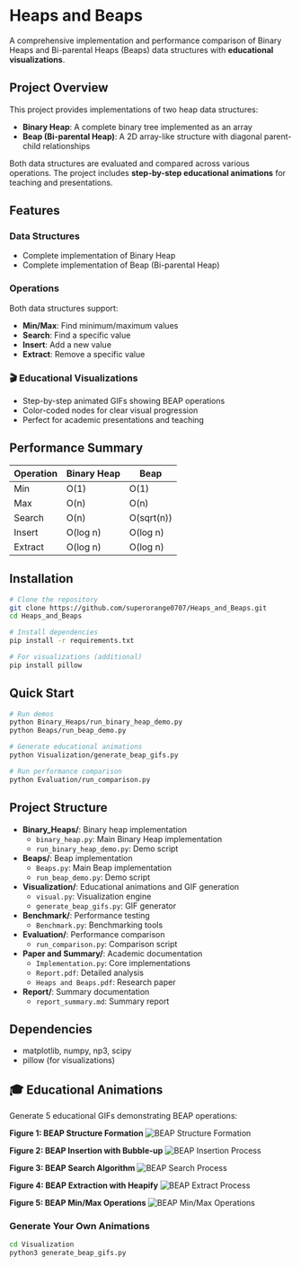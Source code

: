 # Heaps and Beaps

A comprehensive implementation and performance comparison of Binary Heaps and Bi-parental Heaps (Beaps) data structures with **educational visualizations**.

## Project Overview

This project provides implementations of two heap data structures:
- **Binary Heap**: A complete binary tree implemented as an array
- **Beap (Bi-parental Heap)**: A 2D array-like structure with diagonal parent-child relationships

Both data structures are evaluated and compared across various operations. The project includes **step-by-step educational animations** for teaching and presentations.

## Features

### Data Structures
- Complete implementation of Binary Heap
- Complete implementation of Beap (Bi-parental Heap)

### Operations
Both data structures support:
- **Min/Max**: Find minimum/maximum values
- **Search**: Find a specific value
- **Insert**: Add a new value
- **Extract**: Remove a specific value

### 🎬 Educational Visualizations
- Step-by-step animated GIFs showing BEAP operations
- Color-coded nodes for clear visual progression
- Perfect for academic presentations and teaching

## Performance Summary

| Operation | Binary Heap | Beap |
|-----------|-------------|------|
| Min       | O(1)        | O(1) |
| Max       | O(n)        | O(n) |
| Search    | O(n)        | O(sqrt(n)) |
| Insert    | O(log n)    | O(log n) |
| Extract   | O(log n)    | O(log n) |

## Installation

```bash
# Clone the repository
git clone https://github.com/superorange0707/Heaps_and_Beaps.git
cd Heaps_and_Beaps

# Install dependencies
pip install -r requirements.txt

# For visualizations (additional)
pip install pillow
```

## Quick Start

```bash
# Run demos
python Binary_Heaps/run_binary_heap_demo.py
python Beaps/run_beap_demo.py

# Generate educational animations
python Visualization/generate_beap_gifs.py

# Run performance comparison
python Evaluation/run_comparison.py
```

## Project Structure

- **Binary_Heaps/**: Binary heap implementation
  - `binary_heap.py`: Main Binary Heap implementation
  - `run_binary_heap_demo.py`: Demo script
- **Beaps/**: Beap implementation  
  - `Beaps.py`: Main Beap implementation
  - `run_beap_demo.py`: Demo script
- **Visualization/**: Educational animations and GIF generation
  - `visual.py`: Visualization engine
  - `generate_beap_gifs.py`: GIF generator
- **Benchmark/**: Performance testing
  - `Benchmark.py`: Benchmarking tools
- **Evaluation/**: Performance comparison
  - `run_comparison.py`: Comparison script
- **Paper and Summary/**: Academic documentation
  - `Implementation.py`: Core implementations
  - `Report.pdf`: Detailed analysis
  - `Heaps and Beaps.pdf`: Research paper
- **Report/**: Summary documentation
  - `report_summary.md`: Summary report

## Dependencies

- matplotlib, numpy, np3, scipy
- pillow (for visualizations)

## 🎓 Educational Animations

Generate 5 educational GIFs demonstrating BEAP operations:

**Figure 1: BEAP Structure Formation**
![BEAP Structure Formation](https://github.com/superorange0707/Heaps_and_Beaps/raw/main/Visualization/structure_demo.gif)

**Figure 2: BEAP Insertion with Bubble-up**
![BEAP Insertion Process](https://github.com/superorange0707/Heaps_and_Beaps/raw/main/Visualization/insert_demo.gif)

**Figure 3: BEAP Search Algorithm**
![BEAP Search Process](https://github.com/superorange0707/Heaps_and_Beaps/raw/main/Visualization/search_demo.gif)

**Figure 4: BEAP Extraction with Heapify**
![BEAP Extract Process](https://github.com/superorange0707/Heaps_and_Beaps/raw/main/Visualization/extract_demo.gif)

**Figure 5: BEAP Min/Max Operations**
![BEAP Min/Max Operations](https://github.com/superorange0707/Heaps_and_Beaps/raw/main/Visualization/minmax_demo.gif)

### Generate Your Own Animations

```bash
cd Visualization
python3 generate_beap_gifs.py
```

